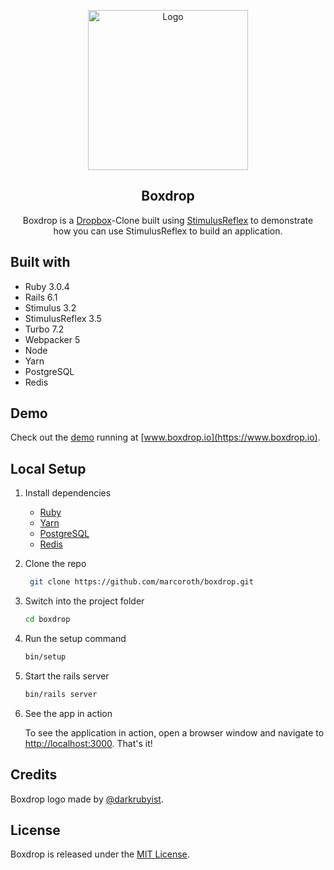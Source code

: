 <p align="center">
  <a href="https://github.com/marcoroth/boxdrop">
    <img src="app/assets/images/boxdrop.png" alt="Logo" width="256">
  </a>

  <h2 align="center">Boxdrop</h2>

  <p align="center">
    Boxdrop is a <a href="https://dropbox.com" target="_blank">Dropbox</a>-Clone built using <a href="https://github.com/hopsoft/stimulus_reflex" target="_blank">StimulusReflex</a> to demonstrate <br>how you can use StimulusReflex to build an application.
  </p>
</p>


## Built with

* Ruby 3.0.4
* Rails 6.1
* Stimulus 3.2
* StimulusReflex 3.5
* Turbo 7.2
* Webpacker 5
* Node
* Yarn
* PostgreSQL
* Redis


## Demo

Check out the [demo](https://www.boxdrop.io) running at [www.boxdrop.io](https://www.boxdrop.io).

## Local Setup

1. Install dependencies

   - [Ruby](https://www.ruby-lang.org/en/downloads/)
   - [Yarn](https://yarnpkg.com/lang/en/docs/install/#mac-stable)
   - [PostgreSQL](https://www.postgresql.org/download/)
   - [Redis](https://redis.io/topics/quickstart)

1. Clone the repo

   ```sh
	git clone https://github.com/marcoroth/boxdrop.git
   ```

1. Switch into the project folder

   ```sh
   cd boxdrop
   ```

1. Run the setup command

   ```sh
   bin/setup
   ```

1. Start the rails server

   ```sh
   bin/rails server
   ```

1. See the app in action

   To see the application in action, open a browser window and navigate to [http://localhost:3000](http://localhost:3000). That's it!

## Credits

Boxdrop logo made by [@darkrubyist](https://github.com/darkrubyist).


## License

Boxdrop is released under the [MIT License](LICENSE.txt).
